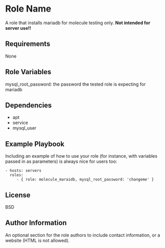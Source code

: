 Role Name
=========

A role that installs mariadb for molecule testing only.  **Not intended for server use!!**

Requirements
------------

None

Role Variables
--------------

mysql_root_password:  the password the tested role is expecting for mariadb

Dependencies
------------

* apt
* service
* mysql_user

Example Playbook
----------------

Including an example of how to use your role (for instance, with variables passed in as parameters) is always nice for users too:

    - hosts: servers
      roles:
         - { role: molecule_maraidb, mysql_root_password: 'changeme' }

License
-------

BSD

Author Information
------------------

An optional section for the role authors to include contact information, or a website (HTML is not allowed).
